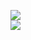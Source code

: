 [![](https://img.shields.io/badge/Made%20With-Github%20Spray-lightgrey.svg?style=for-the-badge&logo=github)](https://github.com/Annihil/github-spray#21547)  
[![](https://i.imgur.com/2DrTn0Z.gif)](https://github.com/Annihil/github-spray)